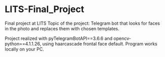 # LITS-Final_Project
Final project at LITS
Topic of the project:
Telegram bot that looks for faces in the photo and replaces them with chosen templates.

Project realized with pyTelegramBotAPI==3.6.6 and opencv-python==4.1.1.26, using haarcascade frontal face default.
Program works locally on your PC.

